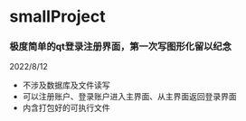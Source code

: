 # smallProject
### 极度简单的qt登录注册界面，第一次写图形化留以纪念
2022/8/12
+ 不涉及数据库及文件读写
+ 可以注册账户、登录账户进入主界面、从主界面返回登录界面
+ 内含打包好的可执行文件
